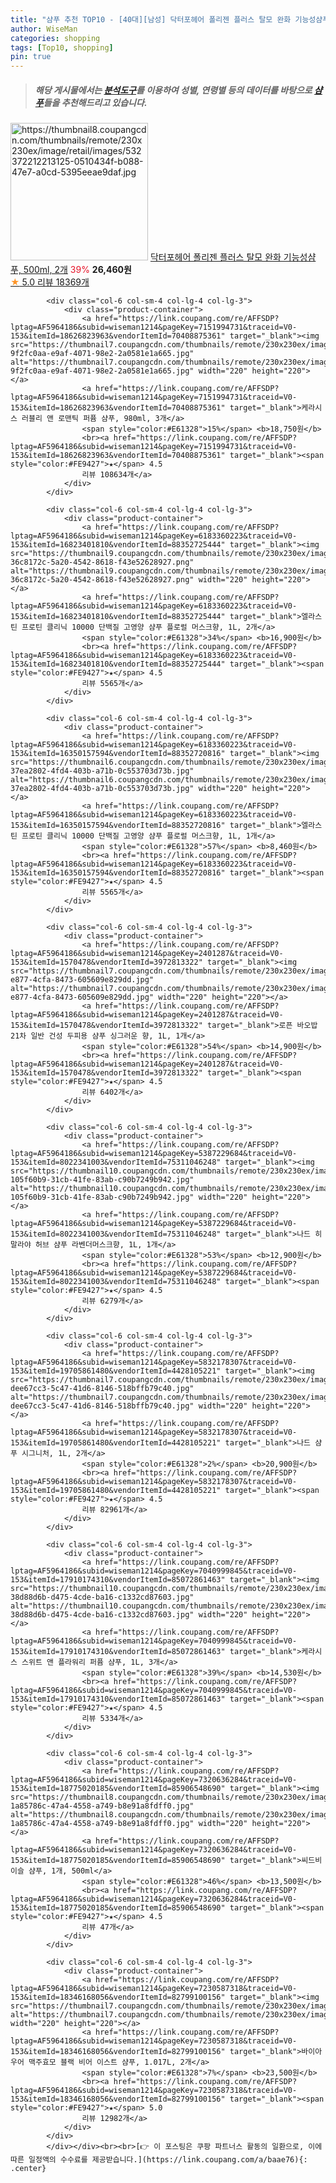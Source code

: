 ```yaml
---
title: "샴푸 추천 TOP10 - [40대][남성] 닥터포헤어 폴리젠 플러스 탈모 완화 기능성샴푸, 500ml, 2개"
author: WiseMan
categories: shopping
tags: [Top10, shopping]
pin: true
---
```


> ##### 해당 게시물에서는 [**분석도구**](https://itemscout.io/)를 이용하여 **성별**, **연령별** 등의 데이터를 바탕으로 [**샴푸**](https://link.coupang.com/a/baae76)들을 추천해드리고 있습니다.
<div class="container"><div class="row">
            <div class="col-6 col-sm-4 col-lg-4 col-lg-3">
                <div class="product-container">
                    <a href="https://link.coupang.com/re/AFFSDP?lptag=AF5964186&subid=wiseman1214&pageKey=7770123520&traceid=V0-153&itemId=20974572049&vendorItemId=85072875901" target="_blank"><img src="https://thumbnail8.coupangcdn.com/thumbnails/remote/230x230ex/image/retail/images/532372212213125-0510434f-b088-47e7-a0cd-5395eeae9daf.jpg" alt="https://thumbnail8.coupangcdn.com/thumbnails/remote/230x230ex/image/retail/images/532372212213125-0510434f-b088-47e7-a0cd-5395eeae9daf.jpg" width="220" height="220"></a>
                    <a href="https://link.coupang.com/re/AFFSDP?lptag=AF5964186&subid=wiseman1214&pageKey=7770123520&traceid=V0-153&itemId=20974572049&vendorItemId=85072875901" target="_blank">닥터포헤어 폴리젠 플러스 탈모 완화 기능성샴푸, 500ml, 2개</a>
                    <span style="color:#E61328">39%</span> <b>26,460원</b>
                    <br><a href="https://link.coupang.com/re/AFFSDP?lptag=AF5964186&subid=wiseman1214&pageKey=7770123520&traceid=V0-153&itemId=20974572049&vendorItemId=85072875901" target="_blank"><span style="color:#FE9427">★</span> 5.0
                    리뷰 18369개</a>
                </div>
            </div>
            
            <div class="col-6 col-sm-4 col-lg-4 col-lg-3">
                <div class="product-container">
                    <a href="https://link.coupang.com/re/AFFSDP?lptag=AF5964186&subid=wiseman1214&pageKey=7151994731&traceid=V0-153&itemId=18626823963&vendorItemId=70408875361" target="_blank"><img src="https://thumbnail7.coupangcdn.com/thumbnails/remote/230x230ex/image/retail/images/552289089724582-9f2fc0aa-e9af-4071-98e2-2a0581e1a665.jpg" alt="https://thumbnail7.coupangcdn.com/thumbnails/remote/230x230ex/image/retail/images/552289089724582-9f2fc0aa-e9af-4071-98e2-2a0581e1a665.jpg" width="220" height="220"></a>
                    <a href="https://link.coupang.com/re/AFFSDP?lptag=AF5964186&subid=wiseman1214&pageKey=7151994731&traceid=V0-153&itemId=18626823963&vendorItemId=70408875361" target="_blank">케라시스 러블리 앤 로맨틱 퍼퓸 샴푸, 980ml, 3개</a>
                    <span style="color:#E61328">15%</span> <b>18,750원</b>
                    <br><a href="https://link.coupang.com/re/AFFSDP?lptag=AF5964186&subid=wiseman1214&pageKey=7151994731&traceid=V0-153&itemId=18626823963&vendorItemId=70408875361" target="_blank"><span style="color:#FE9427">★</span> 4.5
                    리뷰 108634개</a>
                </div>
            </div>
            
            <div class="col-6 col-sm-4 col-lg-4 col-lg-3">
                <div class="product-container">
                    <a href="https://link.coupang.com/re/AFFSDP?lptag=AF5964186&subid=wiseman1214&pageKey=6183360223&traceid=V0-153&itemId=16823401810&vendorItemId=88352725444" target="_blank"><img src="https://thumbnail9.coupangcdn.com/thumbnails/remote/230x230ex/image/retail/images/1266499343246286-36c8172c-5a20-4542-8618-f43e52628927.png" alt="https://thumbnail9.coupangcdn.com/thumbnails/remote/230x230ex/image/retail/images/1266499343246286-36c8172c-5a20-4542-8618-f43e52628927.png" width="220" height="220"></a>
                    <a href="https://link.coupang.com/re/AFFSDP?lptag=AF5964186&subid=wiseman1214&pageKey=6183360223&traceid=V0-153&itemId=16823401810&vendorItemId=88352725444" target="_blank">엘라스틴 프로틴 클리닉 10000 단백질 고영양 샴푸 플로럴 머스크향, 1L, 2개</a>
                    <span style="color:#E61328">34%</span> <b>16,900원</b>
                    <br><a href="https://link.coupang.com/re/AFFSDP?lptag=AF5964186&subid=wiseman1214&pageKey=6183360223&traceid=V0-153&itemId=16823401810&vendorItemId=88352725444" target="_blank"><span style="color:#FE9427">★</span> 4.5
                    리뷰 5565개</a>
                </div>
            </div>
            
            <div class="col-6 col-sm-4 col-lg-4 col-lg-3">
                <div class="product-container">
                    <a href="https://link.coupang.com/re/AFFSDP?lptag=AF5964186&subid=wiseman1214&pageKey=6183360223&traceid=V0-153&itemId=16350157594&vendorItemId=88352720816" target="_blank"><img src="https://thumbnail6.coupangcdn.com/thumbnails/remote/230x230ex/image/retail/images/1124600007362589-37ea2802-4fd4-403b-a71b-0c553703d73b.jpg" alt="https://thumbnail6.coupangcdn.com/thumbnails/remote/230x230ex/image/retail/images/1124600007362589-37ea2802-4fd4-403b-a71b-0c553703d73b.jpg" width="220" height="220"></a>
                    <a href="https://link.coupang.com/re/AFFSDP?lptag=AF5964186&subid=wiseman1214&pageKey=6183360223&traceid=V0-153&itemId=16350157594&vendorItemId=88352720816" target="_blank">엘라스틴 프로틴 클리닉 10000 단백질 고영양 샴푸 플로럴 머스크향, 1L, 1개</a>
                    <span style="color:#E61328">57%</span> <b>8,460원</b>
                    <br><a href="https://link.coupang.com/re/AFFSDP?lptag=AF5964186&subid=wiseman1214&pageKey=6183360223&traceid=V0-153&itemId=16350157594&vendorItemId=88352720816" target="_blank"><span style="color:#FE9427">★</span> 4.5
                    리뷰 5565개</a>
                </div>
            </div>
            
            <div class="col-6 col-sm-4 col-lg-4 col-lg-3">
                <div class="product-container">
                    <a href="https://link.coupang.com/re/AFFSDP?lptag=AF5964186&subid=wiseman1214&pageKey=2401287&traceid=V0-153&itemId=1570478&vendorItemId=3972813322" target="_blank"><img src="https://thumbnail7.coupangcdn.com/thumbnails/remote/230x230ex/image/product/image/vendoritem/2019/01/28/3001546642/d8901366-e877-4cfa-8473-605609e829dd.jpg" alt="https://thumbnail7.coupangcdn.com/thumbnails/remote/230x230ex/image/product/image/vendoritem/2019/01/28/3001546642/d8901366-e877-4cfa-8473-605609e829dd.jpg" width="220" height="220"></a>
                    <a href="https://link.coupang.com/re/AFFSDP?lptag=AF5964186&subid=wiseman1214&pageKey=2401287&traceid=V0-153&itemId=1570478&vendorItemId=3972813322" target="_blank">로픈 바오밥 21차 일반 건성 두피용 샴푸 싱그러운 향, 1L, 1개</a>
                    <span style="color:#E61328">54%</span> <b>14,900원</b>
                    <br><a href="https://link.coupang.com/re/AFFSDP?lptag=AF5964186&subid=wiseman1214&pageKey=2401287&traceid=V0-153&itemId=1570478&vendorItemId=3972813322" target="_blank"><span style="color:#FE9427">★</span> 4.5
                    리뷰 6402개</a>
                </div>
            </div>
            
            <div class="col-6 col-sm-4 col-lg-4 col-lg-3">
                <div class="product-container">
                    <a href="https://link.coupang.com/re/AFFSDP?lptag=AF5964186&subid=wiseman1214&pageKey=5387229684&traceid=V0-153&itemId=8022341003&vendorItemId=75311046248" target="_blank"><img src="https://thumbnail10.coupangcdn.com/thumbnails/remote/230x230ex/image/retail/images/1767950005795526-105f60b9-31cb-41fe-83ab-c90b7249b942.jpg" alt="https://thumbnail10.coupangcdn.com/thumbnails/remote/230x230ex/image/retail/images/1767950005795526-105f60b9-31cb-41fe-83ab-c90b7249b942.jpg" width="220" height="220"></a>
                    <a href="https://link.coupang.com/re/AFFSDP?lptag=AF5964186&subid=wiseman1214&pageKey=5387229684&traceid=V0-153&itemId=8022341003&vendorItemId=75311046248" target="_blank">나드 히말라야 허브 샴푸 라벤더머스크향, 1L, 1개</a>
                    <span style="color:#E61328">53%</span> <b>12,900원</b>
                    <br><a href="https://link.coupang.com/re/AFFSDP?lptag=AF5964186&subid=wiseman1214&pageKey=5387229684&traceid=V0-153&itemId=8022341003&vendorItemId=75311046248" target="_blank"><span style="color:#FE9427">★</span> 4.5
                    리뷰 6279개</a>
                </div>
            </div>
            
            <div class="col-6 col-sm-4 col-lg-4 col-lg-3">
                <div class="product-container">
                    <a href="https://link.coupang.com/re/AFFSDP?lptag=AF5964186&subid=wiseman1214&pageKey=5832178307&traceid=V0-153&itemId=19705861480&vendorItemId=4428105221" target="_blank"><img src="https://thumbnail7.coupangcdn.com/thumbnails/remote/230x230ex/image/retail/images/3123878015715151-dee67cc3-5c47-41d6-8146-518bffb79c40.jpg" alt="https://thumbnail7.coupangcdn.com/thumbnails/remote/230x230ex/image/retail/images/3123878015715151-dee67cc3-5c47-41d6-8146-518bffb79c40.jpg" width="220" height="220"></a>
                    <a href="https://link.coupang.com/re/AFFSDP?lptag=AF5964186&subid=wiseman1214&pageKey=5832178307&traceid=V0-153&itemId=19705861480&vendorItemId=4428105221" target="_blank">나드 샴푸 시그니처, 1L, 2개</a>
                    <span style="color:#E61328">2%</span> <b>20,900원</b>
                    <br><a href="https://link.coupang.com/re/AFFSDP?lptag=AF5964186&subid=wiseman1214&pageKey=5832178307&traceid=V0-153&itemId=19705861480&vendorItemId=4428105221" target="_blank"><span style="color:#FE9427">★</span> 4.5
                    리뷰 82961개</a>
                </div>
            </div>
            
            <div class="col-6 col-sm-4 col-lg-4 col-lg-3">
                <div class="product-container">
                    <a href="https://link.coupang.com/re/AFFSDP?lptag=AF5964186&subid=wiseman1214&pageKey=7040999845&traceid=V0-153&itemId=17910174310&vendorItemId=85072861463" target="_blank"><img src="https://thumbnail10.coupangcdn.com/thumbnails/remote/230x230ex/image/retail/images/1663628336040125-38d88d6b-d475-4cde-ba16-c1332cd87603.jpg" alt="https://thumbnail10.coupangcdn.com/thumbnails/remote/230x230ex/image/retail/images/1663628336040125-38d88d6b-d475-4cde-ba16-c1332cd87603.jpg" width="220" height="220"></a>
                    <a href="https://link.coupang.com/re/AFFSDP?lptag=AF5964186&subid=wiseman1214&pageKey=7040999845&traceid=V0-153&itemId=17910174310&vendorItemId=85072861463" target="_blank">케라시스 스위트 앤 플라워리 퍼퓸 샴푸, 1L, 3개</a>
                    <span style="color:#E61328">39%</span> <b>14,530원</b>
                    <br><a href="https://link.coupang.com/re/AFFSDP?lptag=AF5964186&subid=wiseman1214&pageKey=7040999845&traceid=V0-153&itemId=17910174310&vendorItemId=85072861463" target="_blank"><span style="color:#FE9427">★</span> 4.5
                    리뷰 5334개</a>
                </div>
            </div>
            
            <div class="col-6 col-sm-4 col-lg-4 col-lg-3">
                <div class="product-container">
                    <a href="https://link.coupang.com/re/AFFSDP?lptag=AF5964186&subid=wiseman1214&pageKey=7320636284&traceid=V0-153&itemId=18775020185&vendorItemId=85906548690" target="_blank"><img src="https://thumbnail8.coupangcdn.com/thumbnails/remote/230x230ex/image/retail/images/631730460750354-1a85786c-47a4-4558-a749-b8e91a8fdff0.jpg" alt="https://thumbnail8.coupangcdn.com/thumbnails/remote/230x230ex/image/retail/images/631730460750354-1a85786c-47a4-4558-a749-b8e91a8fdff0.jpg" width="220" height="220"></a>
                    <a href="https://link.coupang.com/re/AFFSDP?lptag=AF5964186&subid=wiseman1214&pageKey=7320636284&traceid=V0-153&itemId=18775020185&vendorItemId=85906548690" target="_blank">씨드비 이슬 샴푸, 1개, 500ml</a>
                    <span style="color:#E61328">46%</span> <b>13,500원</b>
                    <br><a href="https://link.coupang.com/re/AFFSDP?lptag=AF5964186&subid=wiseman1214&pageKey=7320636284&traceid=V0-153&itemId=18775020185&vendorItemId=85906548690" target="_blank"><span style="color:#FE9427">★</span> 4.5
                    리뷰 47개</a>
                </div>
            </div>
            
            <div class="col-6 col-sm-4 col-lg-4 col-lg-3">
                <div class="product-container">
                    <a href="https://link.coupang.com/re/AFFSDP?lptag=AF5964186&subid=wiseman1214&pageKey=7230587318&traceid=V0-153&itemId=18346168056&vendorItemId=82799100156" target="_blank"><img src="https://thumbnail7.coupangcdn.com/thumbnails/remote/230x230ex/image/vendor_inventory/63c0/24a468650deddcc1558ad8af4970e96353bd7885857bd07363485e984594.jpg" alt="https://thumbnail7.coupangcdn.com/thumbnails/remote/230x230ex/image/vendor_inventory/63c0/24a468650deddcc1558ad8af4970e96353bd7885857bd07363485e984594.jpg" width="220" height="220"></a>
                    <a href="https://link.coupang.com/re/AFFSDP?lptag=AF5964186&subid=wiseman1214&pageKey=7230587318&traceid=V0-153&itemId=18346168056&vendorItemId=82799100156" target="_blank">바이아우어 맥주효모 블랙 비어 이스트 샴푸, 1.017L, 2개</a>
                    <span style="color:#E61328">7%</span> <b>23,500원</b>
                    <br><a href="https://link.coupang.com/re/AFFSDP?lptag=AF5964186&subid=wiseman1214&pageKey=7230587318&traceid=V0-153&itemId=18346168056&vendorItemId=82799100156" target="_blank"><span style="color:#FE9427">★</span> 5.0
                    리뷰 12982개</a>
                </div>
            </div>
            </div></div><br><br>[👉 이 포스팅은 쿠팡 파트너스 활동의 일환으로, 이에 따른 일정액의 수수료를 제공받습니다.](https://link.coupang.com/a/baae76){: .center}